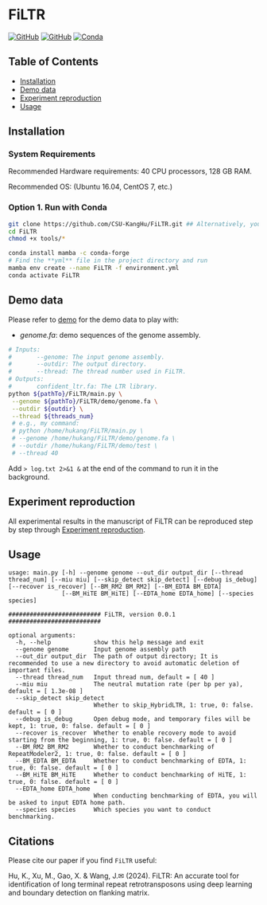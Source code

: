 # FiLTR
[![GitHub](https://img.shields.io/badge/python-3-blue)](https://www.python.org/)
[![GitHub](https://img.shields.io/badge/license-GPL--3.0-green)](https://github.com/CSU-KangHu/FiLTR/blob/master/LICENSE)
[![Conda](https://img.shields.io/badge/Conda-support-yellow)](https://docs.conda.io/en/latest/)

## Table of Contents
- [Installation](#install)
- [Demo data](#demo)
- [Experiment reproduction](#reproduction)
- [Usage](#cmd)

## <a name="install"></a>Installation
### System Requirements
Recommended Hardware requirements: 40 CPU processors, 128 GB RAM.

Recommended OS: (Ubuntu 16.04, CentOS 7, etc.)

### <a name="install_conda"></a>Option 1. Run with Conda
```sh 
git clone https://github.com/CSU-KangHu/FiLTR.git ## Alternatively, you can download the zip file directly from the repository.
cd FiLTR
chmod +x tools/*

conda install mamba -c conda-forge
# Find the **yml** file in the project directory and run
mamba env create --name FiLTR -f environment.yml
conda activate FiLTR
```

## <a name="demo"></a>Demo data

Please refer to [demo](/demo) for the demo data to play with:
* _genome.fa_: demo sequences of the genome assembly.
```sh
# Inputs: 
#       --genome: The input genome assembly.
#       --outdir: The output directory.
#       --thread: The thread number used in FiLTR.
# Outputs: 
#       confident_ltr.fa: The LTR library.
python ${pathTo}/FiLTR/main.py \
 --genome ${pathTo}/FiLTR/demo/genome.fa \
 --outdir ${outdir} \
 --thread ${threads_num}
 # e.g., my command: 
 # python /home/hukang/FiLTR/main.py \
 # --genome /home/hukang/FiLTR/demo/genome.fa \
 # --outdir /home/hukang/FiLTR/demo/test \
 # --thread 40
```
Add `> log.txt 2>&1 &` at the end of the command to run it in the background.

## <a name="reproduction"></a>Experiment reproduction

All experimental results in the manuscript of FiLTR can be reproduced step by step through [Experiment reproduction](https://github.com/CSU-KangHu/FiLTR/wiki/Experiment-reproduction).

## <a name="cmd"></a>Usage
```shell
usage: main.py [-h] --genome genome --out_dir output_dir [--thread thread_num] [--miu miu] [--skip_detect skip_detect] [--debug is_debug] [--recover is_recover] [--BM_RM2 BM_RM2] [--BM_EDTA BM_EDTA]
               [--BM_HiTE BM_HiTE] [--EDTA_home EDTA_home] [--species species]

########################## FiLTR, version 0.0.1 ##########################

optional arguments:
  -h, --help            show this help message and exit
  --genome genome       Input genome assembly path
  --out_dir output_dir  The path of output directory; It is recommended to use a new directory to avoid automatic deletion of important files.
  --thread thread_num   Input thread num, default = [ 40 ]
  --miu miu             The neutral mutation rate (per bp per ya), default = [ 1.3e-08 ]
  --skip_detect skip_detect
                        Whether to skip_HybridLTR, 1: true, 0: false. default = [ 0 ]
  --debug is_debug      Open debug mode, and temporary files will be kept, 1: true, 0: false. default = [ 0 ]
  --recover is_recover  Whether to enable recovery mode to avoid starting from the beginning, 1: true, 0: false. default = [ 0 ]
  --BM_RM2 BM_RM2       Whether to conduct benchmarking of RepeatModeler2, 1: true, 0: false. default = [ 0 ]
  --BM_EDTA BM_EDTA     Whether to conduct benchmarking of EDTA, 1: true, 0: false. default = [ 0 ]
  --BM_HiTE BM_HiTE     Whether to conduct benchmarking of HiTE, 1: true, 0: false. default = [ 0 ]
  --EDTA_home EDTA_home
                        When conducting benchmarking of EDTA, you will be asked to input EDTA home path.
  --species species     Which species you want to conduct benchmarking.
```

## Citations
Please cite our paper if you find `FiLTR` useful:

Hu, K., Xu, M., Gao, X. & Wang, J.✉ (2024). FiLTR: An accurate tool for identification of long terminal repeat retrotransposons using deep learning and boundary detection on flanking matrix. <!-- [bioRxiv](https://doi.org/10.1101/2024.01.21.576519). -->
